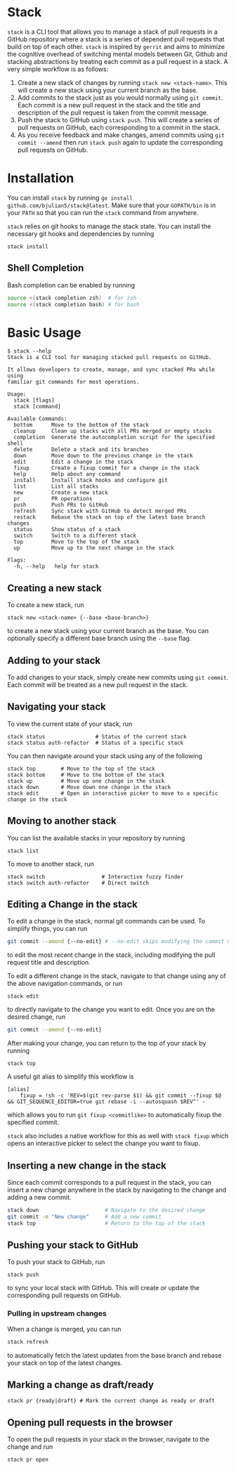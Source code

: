 # Stack

`stack` is a CLI tool that allows you to manage a stack of pull requests in a GitHub repository where a stack is a series of dependent pull requests that build on top of each other. `stack` is inspired by `gerrit` and aims to minimize the cognitive overhead of switching mental models between Git, Github and stacking abstractions by treating each commit as a pull request in a stack. A very simple workflow is as follows:

1. Create a new stack of changes by running `stack new <stack-name>`. This will create a new stack using your current branch as the base.
2. Add commits to the stack just as you would normally using `git commit`. Each commit is a new pull request in the stack and the title and description of the pull request is taken from the commit message.
3. Push the stack to GitHub using `stack push`. This will create a series of pull requests on GitHub, each corresponding to a commit in the stack.
4. As you receive feedback and make changes, amend commits using `git commit --amend` then run `stack push` again to update the corresponding pull requests on GitHub.


# Installation
You can install `stack` by running `go install github.com/bjulian5/stack@latest`. Make sure that your `GOPATH/bin` is in your `PATH` so that you can run the `stack` command from anywhere.

`stack` relies on git hooks to manage the stack state. You can install the necessary git hooks and dependencies by running
```
stack install
```

## Shell Completion
Bash completion can be enabled by running
```bash
source <(stack completion zsh)  # for zsh
source <(stack completion bash) # for bash
```

# Basic Usage
```help
$ stack --help
Stack is a CLI tool for managing stacked pull requests on GitHub.

It allows developers to create, manage, and sync stacked PRs while using
familiar git commands for most operations.

Usage:
  stack [flags]
  stack [command]

Available Commands:
  bottom      Move to the bottom of the stack
  cleanup     Clean up stacks with all PRs merged or empty stacks
  completion  Generate the autocompletion script for the specified shell
  delete      Delete a stack and its branches
  down        Move down to the previous change in the stack
  edit        Edit a change in the stack
  fixup       Create a fixup commit for a change in the stack
  help        Help about any command
  install     Install stack hooks and configure git
  list        List all stacks
  new         Create a new stack
  pr          PR operations
  push        Push PRs to GitHub
  refresh     Sync stack with GitHub to detect merged PRs
  restack     Rebase the stack on top of the latest base branch changes
  status      Show status of a stack
  switch      Switch to a different stack
  top         Move to the top of the stack
  up          Move up to the next change in the stack

Flags:
  -h, --help   help for stack
```

## Creating a new stack
To create a new stack, run
```
stack new <stack-name> {--base <base-branch>}
```
to create a new stack using your current branch as the base. You can optionally specify a different base branch using the `--base` flag.

## Adding to your stack
To add changes to your stack, simply create new commits using `git commit`. Each commit will be treated as a new pull request in the stack.

## Navigating your stack
To view the current state of your stack, run
```
stack status                # Status of the current stack
stack status auth-refactor  # Status of a specific stack
```

You can then navigate around your stack using any of the following
```
stack top        # Move to the top of the stack
stack bottom     # Move to the bottom of the stack
stack up         # Move up one change in the stack
stack down       # Move down one change in the stack
stack edit       # Open an interactive picker to move to a specific change in the stack
```

## Moving to another stack
You can list the available stacks in your repository by running
```
stack list
```

To move to another stack, run
```
stack switch                  # Interactive fuzzy finder
stack switch auth-refactor    # Direct switch
```

## Editing a Change in the stack
To edit a change in the stack, normal git commands can be used. To simplify things, you can run
```bash
git commit --amend {--no-edit} # --no-edit skips modifying the commit message
```
to edit the most recent change in the stack, including modifying the pull request title and description.

To edit a different change in the stack, navigate to that change using any of the above navigation commands, or run
```
stack edit
```
to directly navigate to the change you want to edit. Once you are on the desired change, run
```bash
git commit --amend {--no-edit}
```

After making your change, you can return to the top of your stack by running
```
stack top
```
A useful git alias to simplify this workflow is
```gitconfig
[alias]
	fixup = !sh -c 'REV=$(git rev-parse $1) && git commit --fixup $@ && GIT_SEQUENCE_EDITOR=true git rebase -i --autosquash $REV^' -
```
which allows you to run `git fixup <commitlike>` to automatically fixup the specified commit.

`stack` also includes a native workflow for this as well with `stack fixup` which opens an interactive picker to select the change you want to fixup.

## Inserting a new change in the stack
Since each commit corresponds to a pull request in the stack, you can insert a new change anywhere in the stack by navigating to the change and adding a new commit.

```bash
stack down                     # Navigate to the desired change
git commit -m "New change"     # Add a new commit
stack top                      # Return to the top of the stack
```

## Pushing your stack to GitHub
To push your stack to GitHub, run
```
stack push
```
to sync your local stack with GitHub. This will create or update the corresponding pull requests on GitHub.

### Pulling in upstream changes
When a change is merged, you can run
```bash
stack refresh
```
to automatically fetch the latest updates from the base branch and rebase your stack on top of the latest changes.

## Marking a change as draft/ready
```
stack pr {ready|draft} # Mark the current change as ready or draft
```

## Opening pull requests in the browser
To open the pull requests in your stack in the browser, navigate to the change and run
```
stack pr open
```

